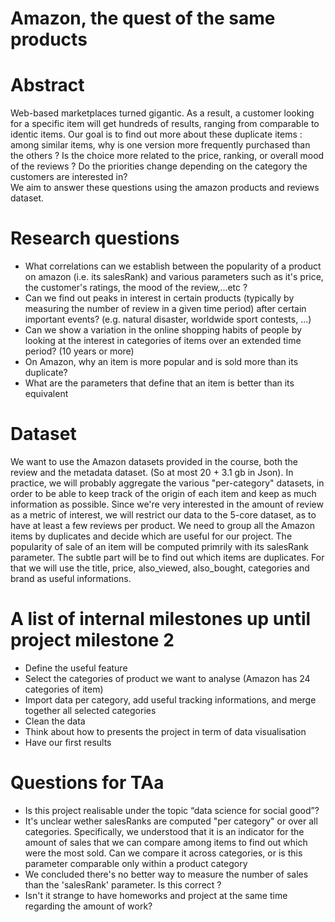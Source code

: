 # Amazon, the quest of the same products

# Abstract
Web-based marketplaces turned gigantic. As a result, a customer looking for a specific item will get hundreds of results, ranging from comparable to identic items. Our goal is to find out more about these duplicate items : among similar items, why is one version more frequently purchased than the others ? Is the choice more related to the price, ranking, or overall mood of the reviews ? Do the priorities change depending on the category the customers are interested in?  
We aim to answer these questions using the amazon products and reviews dataset.


# Research questions
* What correlations can we establish between the popularity of a product on amazon (i.e. its salesRank) and various parameters such as it's price, the customer's ratings, the mood of the review,...etc ?
* Can we find out peaks in interest in certain products (typically by measuring the number of review in a given time period) after certain important events? (e.g. natural disaster, worldwide sport contests, ...)
* Can we show a variation in the online shopping habits of people by looking at the interest in categories of items over an extended time period? (10 years or more)
* On Amazon, why an item is more popular and is sold more than its duplicate?
* What are the parameters that define that an item is better than its equivalent


# Dataset
We want to use the Amazon datasets provided in the course, both the review and the metadata dataset. (So at most 20 + 3.1 gb in Json). 
In practice, we will probably aggregate the various "per-category" datasets, in order to be able to keep track of the origin of each item and keep as much information as possible.
Since we're very interested in the amount of review as a metric of interest, we will restrict our data to the 5-core dataset, as to have at least a few reviews per product.
We need to group all the Amazon items by duplicates and decide which are useful for our project. 
The popularity of sale of an item will be computed primrily with its salesRank parameter. 
The subtle part will be to find out which items are duplicates. For that we will use the title, price, also_viewed, also_bought, categories and brand as useful informations.


# A list of internal milestones up until project milestone 2
* Define the useful feature
* Select the categories of product we want to analyse (Amazon has 24 categories of item)
* Import data per category, add useful tracking informations, and merge together all selected categories
* Clean the data
* Think about how to presents the project in term of data visualisation
* Have our first results


# Questions for TAa
* Is this project realisable under the topic “data science for social good”?
* It's unclear wether salesRanks are computed "per category"  or over all categories. Specifically, we understood that it is an indicator for the amount of sales that we can compare among items to find out which were the most sold. Can we compare it across categories, or is this parameter comparable only within a product category
* We concluded there's no better way to measure the number of sales than the 'salesRank' parameter. Is this correct ? 
* Isn't it strange to have homeworks and project at the same time regarding the amount of work?


